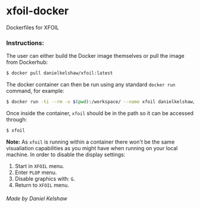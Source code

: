 # xfoil-docker

Dockerfiles for XFOIL

### **Instructions:**

The user can either build the Docker image themselves or pull the image from Dockerhub:

```bash
$ docker pull danielkelshaw/xfoil:latest
```

The docker container can then be run using any standard `docker run` command, for example:

```bash
$ docker run -ti --rm -v $(pwd):/workspace/ --name xfoil danielkelshaw/xfoil:latest
```

Once inside the container, `xfoil` should be in the path so it can be accessed through:

```bash
$ xfoil
```

**Note:** As `xfoil` is running within a container there won't be the same visualiation capabilities as you might have when running on your local machine. In order to disable the display settings:

1. Start in `XFOIL` menu.
2. Enter `PLOP` menu.
3. Disable graphics with: `G`.
4. Return to `XFOIL` menu.

###### Made by Daniel Kelshaw

